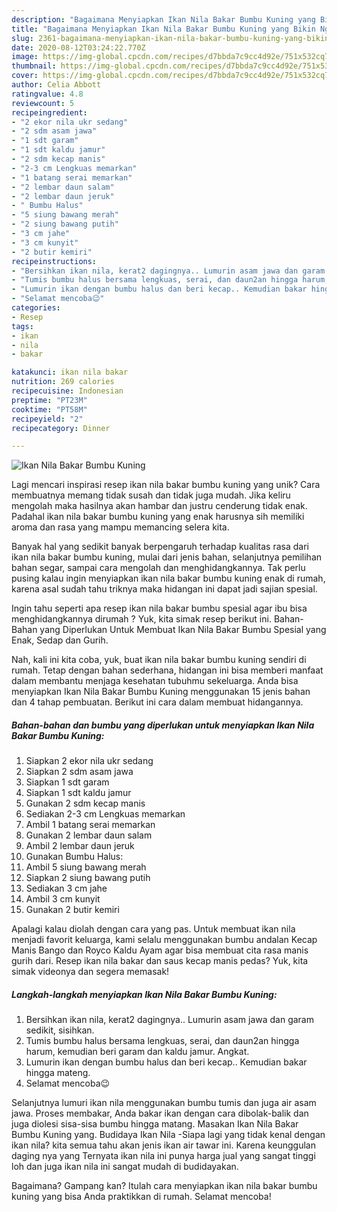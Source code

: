 ```yaml
---
description: "Bagaimana Menyiapkan Ikan Nila Bakar Bumbu Kuning yang Bikin Ngiler"
title: "Bagaimana Menyiapkan Ikan Nila Bakar Bumbu Kuning yang Bikin Ngiler"
slug: 2361-bagaimana-menyiapkan-ikan-nila-bakar-bumbu-kuning-yang-bikin-ngiler
date: 2020-08-12T03:24:22.770Z
image: https://img-global.cpcdn.com/recipes/d7bbda7c9cc4d92e/751x532cq70/ikan-nila-bakar-bumbu-kuning-foto-resep-utama.jpg
thumbnail: https://img-global.cpcdn.com/recipes/d7bbda7c9cc4d92e/751x532cq70/ikan-nila-bakar-bumbu-kuning-foto-resep-utama.jpg
cover: https://img-global.cpcdn.com/recipes/d7bbda7c9cc4d92e/751x532cq70/ikan-nila-bakar-bumbu-kuning-foto-resep-utama.jpg
author: Celia Abbott
ratingvalue: 4.8
reviewcount: 5
recipeingredient:
- "2 ekor nila ukr sedang"
- "2 sdm asam jawa"
- "1 sdt garam"
- "1 sdt kaldu jamur"
- "2 sdm kecap manis"
- "2-3 cm Lengkuas memarkan"
- "1 batang serai memarkan"
- "2 lembar daun salam"
- "2 lembar daun jeruk"
- " Bumbu Halus"
- "5 siung bawang merah"
- "2 siung bawang putih"
- "3 cm jahe"
- "3 cm kunyit"
- "2 butir kemiri"
recipeinstructions:
- "Bersihkan ikan nila, kerat2 dagingnya.. Lumurin asam jawa dan garam sedikit, sisihkan."
- "Tumis bumbu halus bersama lengkuas, serai, dan daun2an hingga harum, kemudian beri garam dan kaldu jamur. Angkat."
- "Lumurin ikan dengan bumbu halus dan beri kecap.. Kemudian bakar hingga mateng."
- "Selamat mencoba😉"
categories:
- Resep
tags:
- ikan
- nila
- bakar

katakunci: ikan nila bakar 
nutrition: 269 calories
recipecuisine: Indonesian
preptime: "PT23M"
cooktime: "PT58M"
recipeyield: "2"
recipecategory: Dinner

---
```



![Ikan Nila Bakar Bumbu Kuning](https://img-global.cpcdn.com/recipes/d7bbda7c9cc4d92e/751x532cq70/ikan-nila-bakar-bumbu-kuning-foto-resep-utama.jpg)

Lagi mencari inspirasi resep ikan nila bakar bumbu kuning yang unik? Cara membuatnya memang tidak susah dan tidak juga mudah. Jika keliru mengolah maka hasilnya akan hambar dan justru cenderung tidak enak. Padahal ikan nila bakar bumbu kuning yang enak harusnya sih memiliki aroma dan rasa yang mampu memancing selera kita.

Banyak hal yang sedikit banyak berpengaruh terhadap kualitas rasa dari ikan nila bakar bumbu kuning, mulai dari jenis bahan, selanjutnya pemilihan bahan segar, sampai cara mengolah dan menghidangkannya. Tak perlu pusing kalau ingin menyiapkan ikan nila bakar bumbu kuning enak di rumah, karena asal sudah tahu triknya maka hidangan ini dapat jadi sajian spesial.

Ingin tahu seperti apa resep ikan nila bakar bumbu spesial agar ibu bisa menghidangkannya dirumah ? Yuk, kita simak resep berikut ini. Bahan-Bahan yang Diperlukan Untuk Membuat Ikan Nila Bakar Bumbu Spesial yang Enak, Sedap dan Gurih.


Nah, kali ini kita coba, yuk, buat ikan nila bakar bumbu kuning sendiri di rumah. Tetap dengan bahan sederhana, hidangan ini bisa memberi manfaat dalam membantu menjaga kesehatan tubuhmu sekeluarga. Anda bisa menyiapkan Ikan Nila Bakar Bumbu Kuning menggunakan 15 jenis bahan dan 4 tahap pembuatan. Berikut ini cara dalam membuat hidangannya.

<!--inarticleads1-->

##### Bahan-bahan dan bumbu yang diperlukan untuk menyiapkan Ikan Nila Bakar Bumbu Kuning:

1. Siapkan 2 ekor nila ukr sedang
1. Siapkan 2 sdm asam jawa
1. Siapkan 1 sdt garam
1. Siapkan 1 sdt kaldu jamur
1. Gunakan 2 sdm kecap manis
1. Sediakan 2-3 cm Lengkuas memarkan
1. Ambil 1 batang serai memarkan
1. Gunakan 2 lembar daun salam
1. Ambil 2 lembar daun jeruk
1. Gunakan  Bumbu Halus:
1. Ambil 5 siung bawang merah
1. Siapkan 2 siung bawang putih
1. Sediakan 3 cm jahe
1. Ambil 3 cm kunyit
1. Gunakan 2 butir kemiri


Apalagi kalau diolah dengan cara yang pas. Untuk membuat ikan nila menjadi favorit keluarga, kami selalu menggunakan bumbu andalan Kecap Manis Bango dan Royco Kaldu Ayam agar bisa membuat cita rasa manis gurih dari. Resep ikan nila bakar dan saus kecap manis pedas? Yuk, kita simak videonya dan segera memasak! 

<!--inarticleads2-->

##### Langkah-langkah menyiapkan Ikan Nila Bakar Bumbu Kuning:

1. Bersihkan ikan nila, kerat2 dagingnya.. Lumurin asam jawa dan garam sedikit, sisihkan.
1. Tumis bumbu halus bersama lengkuas, serai, dan daun2an hingga harum, kemudian beri garam dan kaldu jamur. Angkat.
1. Lumurin ikan dengan bumbu halus dan beri kecap.. Kemudian bakar hingga mateng.
1. Selamat mencoba😉


Selanjutnya lumuri ikan nila menggunakan bumbu tumis dan juga air asam jawa. Proses membakar, Anda bakar ikan dengan cara dibolak-balik dan juga diolesi sisa-sisa bumbu hingga matang. Masakan Ikan Nila Bakar Bumbu Kuning yang. Budidaya Ikan Nila -Siapa lagi yang tidak kenal dengan ikan nila? kita semua tahu akan jenis ikan air tawar ini. Karena keunggulan daging nya yang Ternyata ikan nila ini punya harga jual yang sangat tinggi loh dan juga ikan nila ini sangat mudah di budidayakan. 

Bagaimana? Gampang kan? Itulah cara menyiapkan ikan nila bakar bumbu kuning yang bisa Anda praktikkan di rumah. Selamat mencoba!
